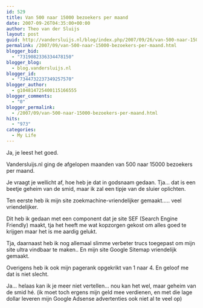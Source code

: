 ```yaml
---
id: 529
title: Van 500 naar 15000 bezoekers per maand
date: 2007-09-26T04:35:00+00:00
author: Theo van der Sluijs
layout: post
guid: http://vandersluijs.nl/blog/index.php/2007/09/26/van-500-naar-15000-bezoekers-per-maand/
permalink: /2007/09/van-500-naar-15000-bezoekers-per-maand.html
blogger_bid:
  - "7319082336334478150"
blogger_blog:
  - blog.vandersluijs.nl
blogger_id:
  - "7344732237349257570"
blogger_author:
  - g104814725400115166555
blogger_comments:
  - "0"
blogger_permalink:
  - /2007/09/van-500-naar-15000-bezoekers-per-maand.html
hits:
  - "973"
categories:
  - My Life
---
```

Ja, je leest het goed. 

Vandersluijs.nl ging de afgelopen maanden van 500 naar 15000 bezoekers per maand. 

Je vraagt je wellicht af, hoe heb je dat in godsnaam gedaan. Tja… dat is een beetje geheim van de smid, maar ik zal een tipje van de sluier oplichten.

Ten eerste heb ik mijn site zoekmachine-vriendelijker gemaakt….. veel vriendelijker. 

Dit heb ik gedaan met een component dat je site SEF (Search Engine Friendly) maakt, tja het heeft me wat kopzorgen gekost om alles goed te krijgen maar het is me aardig gelukt.

Tja, daarnaast heb ik nog allemaal slimme verbeter trucs toegepast om mijn site ultra vindbaar te maken.. En mijn site Google Sitemap vriendelijk gemaakt.

Overigens heb ik ook mijn pagerank opgekrikt van 1 naar 4. En geloof me dat is niet slecht.

Ja… helaas kan ik je meer niet vertellen… nou kan het wel, maar geheim van de smid hé. (ik moet toch ergens mijn geld mee verdienen, en met die lage dollar leveren mijn Google Adsense advertenties ook niet al te veel op)